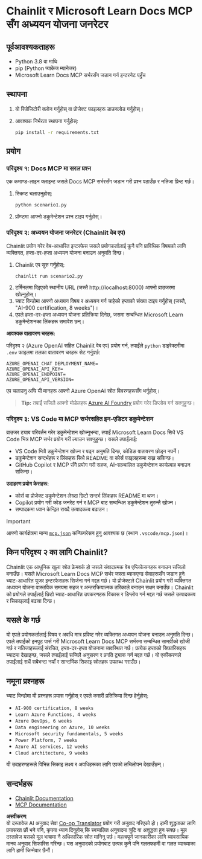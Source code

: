 <!--
CO_OP_TRANSLATOR_METADATA:
{
  "original_hash": "a05fb941810e539147fec53aaadbb6fd",
  "translation_date": "2025-07-14T06:39:03+00:00",
  "source_file": "09-CaseStudy/docs-mcp/solution/python/README.md",
  "language_code": "ne"
}
-->
# Chainlit र Microsoft Learn Docs MCP सँग अध्ययन योजना जनरेटर

## पूर्वआवश्यकताहरू

- Python 3.8 वा माथि
- pip (Python प्याकेज म्यानेजर)
- Microsoft Learn Docs MCP सर्भरसँग जडान गर्न इन्टरनेट पहुँच

## स्थापना

1. यो रिपोजिटोरी क्लोन गर्नुहोस् वा प्रोजेक्ट फाइलहरू डाउनलोड गर्नुहोस्।
2. आवश्यक निर्भरता स्थापना गर्नुहोस्:

   ```bash
   pip install -r requirements.txt
   ```

## प्रयोग

### परिदृश्य १: Docs MCP मा सरल प्रश्न
एक कमाण्ड-लाइन क्लाइन्ट जसले Docs MCP सर्भरसँग जडान गरी प्रश्न पठाउँछ र नतिजा प्रिन्ट गर्छ।

1. स्क्रिप्ट चलाउनुहोस्:
   ```bash
   python scenario1.py
   ```
2. प्रॉम्प्टमा आफ्नो डकुमेन्टेशन प्रश्न टाइप गर्नुहोस्।

### परिदृश्य २: अध्ययन योजना जनरेटर (Chainlit वेब एप)
Chainlit प्रयोग गरेर वेब-आधारित इन्टरफेस जसले प्रयोगकर्तालाई कुनै पनि प्राविधिक विषयको लागि व्यक्तिगत, हप्ता-दर-हप्ता अध्ययन योजना बनाउन अनुमति दिन्छ।

1. Chainlit एप सुरु गर्नुहोस्:
   ```bash
   chainlit run scenario2.py
   ```
2. टर्मिनलमा दिइएको स्थानीय URL (जस्तै http://localhost:8000) आफ्नो ब्राउजरमा खोल्नुहोस्।
3. च्याट विन्डोमा आफ्नो अध्ययन विषय र अध्ययन गर्न चाहेको हप्ताको संख्या टाइप गर्नुहोस् (जस्तै, "AI-900 certification, 8 weeks")।
4. एपले हप्ता-दर-हप्ता अध्ययन योजना प्रतिक्रिया दिनेछ, जसमा सम्बन्धित Microsoft Learn डकुमेन्टेशनका लिंकहरू समावेश छन्।

**आवश्यक वातावरण चरहरू:**

परिदृश्य २ (Azure OpenAI सहित Chainlit वेब एप) प्रयोग गर्न, तपाईंले `python` डाइरेक्टरीमा `.env` फाइलमा तलका वातावरण चरहरू सेट गर्नुपर्छ:

```
AZURE_OPENAI_CHAT_DEPLOYMENT_NAME=
AZURE_OPENAI_API_KEY=
AZURE_OPENAI_ENDPOINT=
AZURE_OPENAI_API_VERSION=
```

एप चलाउनु अघि यी मानहरू आफ्नो Azure OpenAI स्रोत विवरणहरूसँग भर्नुहोस्।

> **Tip:** तपाईं सजिलै आफ्नो मोडेलहरू [Azure AI Foundry](https://ai.azure.com/) प्रयोग गरेर डिप्लोय गर्न सक्नुहुन्छ।

### परिदृश्य ३: VS Code मा MCP सर्भरसहित इन-एडिटर डकुमेन्टेशन

ब्राउजर ट्याब परिवर्तन गरेर डकुमेन्टेशन खोज्नुभन्दा, तपाईं Microsoft Learn Docs सिधै VS Code भित्र MCP सर्भर प्रयोग गरी ल्याउन सक्नुहुन्छ। यसले तपाईंलाई:
- VS Code भित्रै डकुमेन्टेशन खोज्न र पढ्न अनुमति दिन्छ, कोडिङ वातावरण छोड्न नपर्ने।
- डकुमेन्टेशन सन्दर्भहरू र लिंकहरू सिधै README वा कोर्स फाइलहरूमा राख्न सकिन्छ।
- GitHub Copilot र MCP सँगै प्रयोग गरी सहज, AI-सञ्चालित डकुमेन्टेशन कार्यप्रवाह बनाउन सकिन्छ।

**उदाहरण प्रयोग केसहरू:**
- कोर्स वा प्रोजेक्ट डकुमेन्टेशन लेख्दा छिटो सन्दर्भ लिंकहरू README मा थप्न।
- Copilot प्रयोग गरी कोड जनरेट गर्न र MCP बाट सम्बन्धित डकुमेन्टेशन तुरुन्तै खोज्न।
- सम्पादकमा ध्यान केन्द्रित राख्दै उत्पादकत्व बढाउन।

> [!IMPORTANT]
> आफ्नो कार्यक्षेत्रमा मान्य [`mcp.json`](../../../../../../09-CaseStudy/docs-mcp/solution/scenario3/mcp.json) कन्फिगरेसन हुनु आवश्यक छ (स्थान `.vscode/mcp.json`)।

## किन परिदृश्य २ का लागि Chainlit?

Chainlit एक आधुनिक खुला स्रोत फ्रेमवर्क हो जसले संवादात्मक वेब एप्लिकेसनहरू बनाउन सजिलो बनाउँछ। यसले Microsoft Learn Docs MCP सर्भर जस्ता ब्याकएन्ड सेवाहरूसँग जडान हुने च्याट-आधारित यूजर इन्टरफेसहरू सिर्जना गर्न मद्दत गर्छ। यो प्रोजेक्टले Chainlit प्रयोग गरी व्यक्तिगत अध्ययन योजना वास्तविक समयमा सहज र अन्तरक्रियात्मक तरिकाले बनाउन सक्षम बनाउँछ। Chainlit को प्रयोगले तपाईंलाई छिटो च्याट-आधारित उपकरणहरू विकास र डिप्लोय गर्न मद्दत गर्छ जसले उत्पादकत्व र सिकाइलाई बढावा दिन्छ।

## यसले के गर्छ

यो एपले प्रयोगकर्तालाई विषय र अवधि मात्र प्रविष्ट गरेर व्यक्तिगत अध्ययन योजना बनाउन अनुमति दिन्छ। एपले तपाईंको इनपुट पार्स गरी Microsoft Learn Docs MCP सर्भरमा सम्बन्धित सामग्रीको खोजी गर्छ र नतिजाहरूलाई संरचित, हप्ता-दर-हप्ता योजनामा व्यवस्थित गर्छ। प्रत्येक हप्ताको सिफारिसहरू च्याटमा देखाइन्छ, जसले तपाईंलाई सजिलै अनुसरण र प्रगति ट्र्याक गर्न मद्दत गर्छ। यो एकीकरणले तपाईंलाई सधैं सबैभन्दा नयाँ र सान्दर्भिक सिकाइ स्रोतहरू उपलब्ध गराउँछ।

## नमूना प्रश्नहरू

च्याट विन्डोमा यी प्रश्नहरू प्रयास गर्नुहोस् र एपले कसरी प्रतिक्रिया दिन्छ हेर्नुहोस्:

- `AI-900 certification, 8 weeks`
- `Learn Azure Functions, 4 weeks`
- `Azure DevOps, 6 weeks`
- `Data engineering on Azure, 10 weeks`
- `Microsoft security fundamentals, 5 weeks`
- `Power Platform, 7 weeks`
- `Azure AI services, 12 weeks`
- `Cloud architecture, 9 weeks`

यी उदाहरणहरूले विभिन्न सिकाइ लक्ष्य र अवधिहरूका लागि एपको लचिलोपन देखाउँछन्।

## सन्दर्भहरू

- [Chainlit Documentation](https://docs.chainlit.io/)
- [MCP Documentation](https://github.com/MicrosoftDocs/mcp)

**अस्वीकरण**:  
यो दस्तावेज AI अनुवाद सेवा [Co-op Translator](https://github.com/Azure/co-op-translator) प्रयोग गरी अनुवाद गरिएको हो। हामी शुद्धताका लागि प्रयासरत छौं भने पनि, कृपया ध्यान दिनुहोस् कि स्वचालित अनुवादमा त्रुटि वा अशुद्धता हुन सक्छ। मूल दस्तावेज यसको मूल भाषामा नै अधिकारिक स्रोत मानिनु पर्छ। महत्वपूर्ण जानकारीका लागि व्यावसायिक मानव अनुवाद सिफारिस गरिन्छ। यस अनुवादको प्रयोगबाट उत्पन्न कुनै पनि गलतफहमी वा गलत व्याख्याका लागि हामी जिम्मेवार छैनौं।